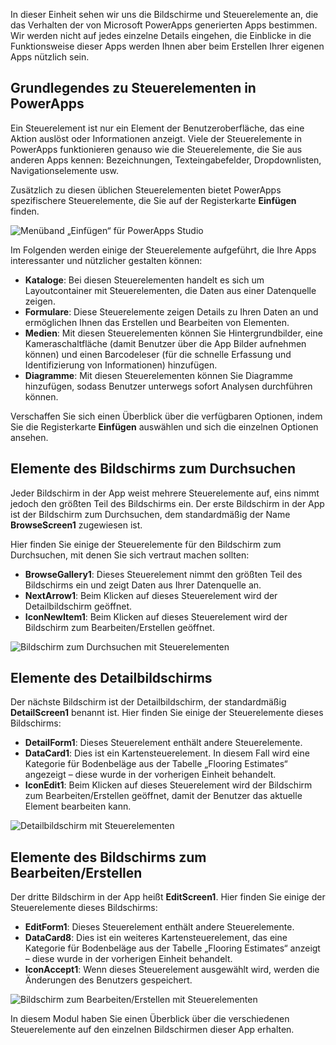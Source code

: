 In dieser Einheit sehen wir uns die Bildschirme und Steuerelemente an, die das Verhalten der von Microsoft PowerApps generierten Apps bestimmen. Wir werden nicht auf jedes einzelne Details eingehen, die Einblicke in die Funktionsweise dieser Apps werden Ihnen aber beim Erstellen Ihrer eigenen Apps nützlich sein.

## <a name="understand-controls-in-powerapps"></a>Grundlegendes zu Steuerelementen in PowerApps
Ein Steuerelement ist nur ein Element der Benutzeroberfläche, das eine Aktion auslöst oder Informationen anzeigt. Viele der Steuerelemente in PowerApps funktionieren genauso wie die Steuerelemente, die Sie aus anderen Apps kennen: Bezeichnungen, Texteingabefelder, Dropdownlisten, Navigationselemente usw.

Zusätzlich zu diesen üblichen Steuerelementen bietet PowerApps spezifischere Steuerelemente, die Sie auf der Registerkarte **Einfügen** finden.

![Menüband „Einfügen“ für PowerApps Studio](../media/powerapps-ribbon-controls.png)

Im Folgenden werden einige der Steuerelemente aufgeführt, die Ihre Apps interessanter und nützlicher gestalten können:

- **Kataloge**: Bei diesen Steuerelementen handelt es sich um Layoutcontainer mit Steuerelementen, die Daten aus einer Datenquelle zeigen.
- **Formulare**: Diese Steuerelemente zeigen Details zu Ihren Daten an und ermöglichen Ihnen das Erstellen und Bearbeiten von Elementen.
- **Medien**: Mit diesen Steuerelementen können Sie Hintergrundbilder, eine Kameraschaltfläche (damit Benutzer über die App Bilder aufnehmen können) und einen Barcodeleser (für die schnelle Erfassung und Identifizierung von Informationen) hinzufügen.
- **Diagramme**: Mit diesen Steuerelementen können Sie Diagramme hinzufügen, sodass Benutzer unterwegs sofort Analysen durchführen können.

Verschaffen Sie sich einen Überblick über die verfügbaren Optionen, indem Sie die Registerkarte **Einfügen** auswählen und sich die einzelnen Optionen ansehen.

## <a name="explore-the-browse-screen"></a>Elemente des Bildschirms zum Durchsuchen

Jeder Bildschirm in der App weist mehrere Steuerelemente auf, eins nimmt jedoch den größten Teil des Bildschirms ein. Der erste Bildschirm in der App ist der Bildschirm zum Durchsuchen, dem standardmäßig der Name **BrowseScreen1** zugewiesen ist.

Hier finden Sie einige der Steuerelemente für den Bildschirm zum Durchsuchen, mit denen Sie sich vertraut machen sollten:

- **BrowseGallery1**: Dieses Steuerelement nimmt den größten Teil des Bildschirms ein und zeigt Daten aus Ihrer Datenquelle an.
- **NextArrow1**: Beim Klicken auf dieses Steuerelement wird der Detailbildschirm geöffnet.
- **IconNewItem1**: Beim Klicken auf dieses Steuerelement wird der Bildschirm zum Bearbeiten/Erstellen geöffnet.

![Bildschirm zum Durchsuchen mit Steuerelementen](../media/powerapps-browse-screen.png)

## <a name="explore-the-details-screen"></a>Elemente des Detailbildschirms
Der nächste Bildschirm ist der Detailbildschirm, der standardmäßig **DetailScreen1** benannt ist. Hier finden Sie einige der Steuerelemente dieses Bildschirms:

- **DetailForm1**: Dieses Steuerelement enthält andere Steuerelemente.
- **DataCard1**: Dies ist ein Kartensteuerelement. In diesem Fall wird eine Kategorie für Bodenbeläge aus der Tabelle „Flooring Estimates“ angezeigt – diese wurde in der vorherigen Einheit behandelt.
- **IconEdit1**: Beim Klicken auf dieses Steuerelement wird der Bildschirm zum Bearbeiten/Erstellen geöffnet, damit der Benutzer das aktuelle Element bearbeiten kann.

![Detailbildschirm mit Steuerelementen](../media/powerapps-details-screen.png)

## <a name="explore-the-editcreate-screen"></a>Elemente des Bildschirms zum Bearbeiten/Erstellen
Der dritte Bildschirm in der App heißt **EditScreen1**. Hier finden Sie einige der Steuerelemente dieses Bildschirms:

- **EditForm1**: Dieses Steuerelement enthält andere Steuerelemente.
- **DataCard8**: Dies ist ein weiteres Kartensteuerelement, das eine Kategorie für Bodenbeläge aus der Tabelle „Flooring Estimates“ anzeigt – diese wurde in der vorherigen Einheit behandelt.
- **IconAccept1**: Wenn dieses Steuerelement ausgewählt wird, werden die Änderungen des Benutzers gespeichert.

![Bildschirm zum Bearbeiten/Erstellen mit Steuerelementen](../media/powerapps-edit-screen.png)

In diesem Modul haben Sie einen Überblick über die verschiedenen Steuerelemente auf den einzelnen Bildschirmen dieser App erhalten.